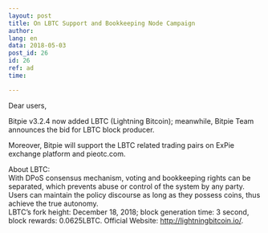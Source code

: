 ```yaml
---
layout: post
title: On LBTC Support and Bookkeeping Node Campaign
author: 
lang: en
data: 2018-05-03
post_id: 26
id: 26
ref: ad
time: 

---
```


Dear users,

Bitpie v3.2.4 now added LBTC (Lightning Bitcoin); meanwhile, Bitpie Team announces the bid for LBTC block producer.
 
Moreover, Bitpie will support the LBTC related trading pairs on ExPie exchange platform and pieotc.com.
 
About LBTC:<br/>
With DPoS consensus mechanism, voting and bookkeeping rights can be separated, which prevents abuse or control of the system by any party. Users can maintain the policy discourse as long as they possess coins, thus achieve the true autonomy.<br/>
LBTC’s fork height: December 18, 2018; block generation time: 3 second, block rewards: 0.0625LBTC. Official Website: <a href="http://lightningbitcoin.io/" target="_blank">http://lightningbitcoin.io/</a>.